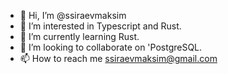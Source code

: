 - 👋 Hi, I’m @ssiraevmaksim
- 👀 I’m interested in Typescript and Rust.
- 🌱 I’m currently learning Rust.
- 💞️ I’m looking to collaborate on 'PostgreSQL.
- 📫 How to reach me ssiraevmaksim@gmail.com

<!---
ssiraevmaksim/ssiraevmaksim is a ✨ special ✨ repository because its `README.md` (this file) appears on your GitHub profile.
You can click the Preview link to take a look at your changes.
--->
